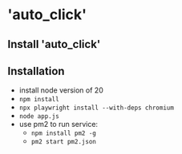 # 'auto_click'

## Install 'auto_click'

## Installation

- install node version of 20
- `npm install`
- `npx playwright install --with-deps chromium`
- `node app.js`
- use pm2 to run service:
  - `npm install pm2 -g`
  - `pm2 start pm2.json`
